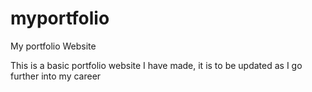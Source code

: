 # myportfolio
 My portfolio Website
 
 This is a basic portfolio website I have made, it is to be updated as I go further into my career
